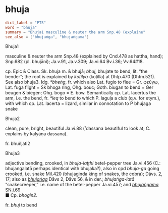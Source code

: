# bhuja

``` toml
dict_label = "PTS"
word = "bhuja"
summary = "Bhuja1 masculine & neuter the arm Snp.48 (explaine"
see_also = ["bhujaṅga", "bhujaṅgama"]
```

Bhuja1

masculine & neuter the arm Snp.48 (explained by Cnd.478 as hattha, hand); Snp.682 (pl. bhujāni); Ja.v.91, Ja.v.309; Ja.vi.64 Bv.i.36; Vv.64#18.

cp. Epic & Class. Sk. bhuja m. & bhujā; *bhuj*, bhujate to bend, lit. “the bender”; the root is explained by *koṭilya* (koṭilla) at Dhtp.470 (Dhtm.521). See also bhuja3. Idg. *\*bheṅg*, fr. which also Lat. fugio to flee = Gr. φεύγω, Lat. fuga flight = Sk bhoga ring, Ohg. bouc; Goth. biugan to bend = Ger beugen & biegen; Ohg. bogo = E. bow. Semantically cp. Lat. lacertus the arm, i.e. the bend, fr. *\*leq* to bend to which P. laguḷa a club (q.v. for etym.), with which cp. Lat. lacerta = lizard, similar in connotation to P bhujaga snake

Bhuja2

clean, pure, bright, beautiful Ja.vi.88 (˚dassana beautiful to look at; C. explains by kalyāṇa dassana).

fr. bhuñjati2

Bhuja3

adjective bending, crooked, in *bhuja\-laṭṭhi* betel\-pepper tree Ja.vi.456 (C.: bhujangalatā perhaps identical with bhujaka?), also in cpd *bhuja\-ga* going crooked, i.e. snake Mil.420 (bhujaginda king of snakes, the cobra); Dāvs. 2, 17; also as *[bhujaṅga](bhujaṅga.md)* Dāvs 2, Dāvs 56, & in der.; *bhujaṅga\-latā* “snakecreeper,” i.e. name of the betel\-pepper Ja.vi.457; and *[bhujaṅgama](bhujaṅgama.md)* SN.i.69  
■ Cp. *bhogin2*.

fr. *bhuj* to bend

